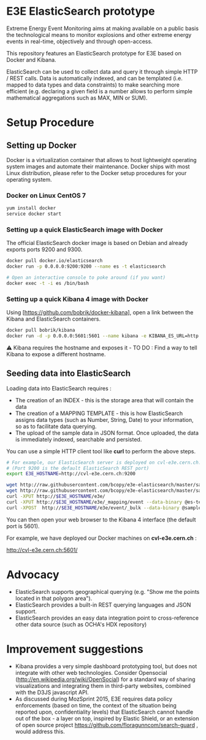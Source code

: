# E3E ElasticSearch prototype

Extreme Energy Event Monitoring aims at making available on a public basis the technological means  to monitor explosions and other extreme energy events in real-time, objectively and through open-access.

This repository features an ElasticSearch prototype for E3E based on Docker and Kibana.

ElasticSearch can be used to collect data and query it through simple HTTP / REST calls. Data is automatically indexed, and can be templated (i.e. mapped to data types and data constraints) to make searching more efficient (e.g. declaring a given field is a number allows to perform simple mathematical aggregations such as MAX, MIN or SUM).

# Setup Procedure

## Setting up Docker

Docker is a virtualization container that allows to host lightweight operating system images and automate their maintenance.
Docker ships with most Linux distribution, please refer to the Docker setup procedures for your operating system.

### Docker on Linux CentOS 7

```bash
yum install docker
service docker start
```

### Setting up a quick ElasticSearch image with Docker
The official ElasticSearch docker image is based on Debian and already exports ports 9200 and 9300.

```bash
docker pull docker.io/elasticsearch
docker run -p 0.0.0.0:9200:9200 --name es -t elasticsearch

# Open an interactive console to poke around (if you want)
docker exec -t -i es /bin/bash
```
### Setting up a quick Kibana 4 image with Docker
Using [https://github.com/bobrik/docker-kibana], open a link between the Kibana and ElasticSearch containers.
```bash
docker pull bobrik/kibana
docker run -d -p 0.0.0.0:5601:5601 --name kibana -e KIBANA_ES_URL=http://cvl-e3e:9200 --link es:cvl-e3e -t bobrik/kibana
```
:warning: Kibana requires the hostname and exposes it - TO DO : Find a way to tell Kibana to expose a different hostname.

## Seeding data into ElasticSearch

Loading data into ElasticSearch requires :
* The creation of an INDEX - this is the storage area that will contain the data
* The creation of a MAPPING TEMPLATE - this is how ElasticSearch assigns data types (such as Number, String, Date) to your information, so as to facilitate data querying.
* The upload of the sample data in JSON format. Once uploaded, the data is immediately indexed, searchable and persisted. 

You can use a simple HTTP client tool like **curl** to perform the above steps.

```bash
# For example, our ElasticSearch server is deployed on cvl-e3e.cern.ch:9200
# (Port 9200 is the default ElasticSearch REST port)
export E3E_HOSTNAME=http://cvl-e3e.cern.ch:9200

wget http://raw.githubusercontent.com/bcopy/e3e-elasticsearch/master/sample-data/es-template-e3event.json
wget http://raw.githubusercontent.com/bcopy/e3e-elasticsearch/master/sample-data/sample.json
curl -XPUT http://$E3E_HOSTNAME/e3e/
curl -XPUT http://$E3E_HOSTNAME/e3e/_mapping/event --data-binary @es-template-e3event.json
curl -XPOST  http://$E3E_HOSTNAME/e3e/event/_bulk --data-binary @sample.json
```

You can then open your web browser to the Kibana 4 interface (the default port is 5601).

For example, we have deployed our Docker machines on **cvl-e3e.cern.ch** :

http://cvl-e3e.cern.ch:5601/

# Advocacy

* ElasticSearch supports geographical querying (e.g. "Show me the points located in that polygon area").
* ElasticSearch provides a built-in REST querying languages and JSON support.
* ElasticSearch provides an easy data integration point to cross-reference other data source (such as OCHA's HDX repository)

# Improvement suggestions

* Kibana provides a very simple dashboard prototyping tool, but does not integrate with other web technologies. Consider Opensocial (http://en.wikipedia.org/wiki/OpenSocial) for a standard way of sharing visualizations and integrating them in third-party websites, combined with the D3JS javascript API.
* As discussed during MozSprint 2015, E3E requires data policy enforcements (based on time, the context of the situation being reported upon, confidentiality levels) that ElasticSearch cannot handle out of the box - a layer on top, inspired by Elastic Shield, or an extension of open source project https://github.com/floragunncom/search-guard , would address this.
